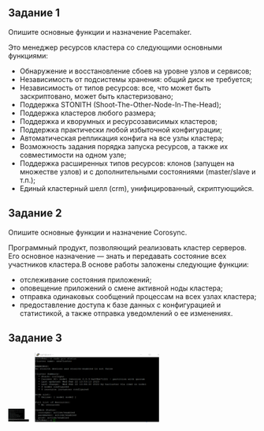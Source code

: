 ## Задание 1
Опишите основные функции и назначение Pacemaker.

Это менеджер ресурсов кластера со следующими основными функциями:
* Обнаружение и восстановление сбоев на уровне узлов и сервисов;
* Независимость от подсистемы хранения: общий диск не требуется;
* Независимость от типов ресурсов: все, что может быть заскриптовано, может быть кластеризовано;
* Поддержка STONITH (Shoot-The-Other-Node-In-The-Head);
* Поддержка кластеров любого размера;
* Поддержка и кворумных и ресурсозависимых кластеров;
* Поддержка практически любой избыточной конфигурации;
* Автоматическая репликация конфига на все узлы кластера;
* Возможность задания порядка запуска ресурсов, а также их совместимости на одном узле;
* Поддержка расширенных типов ресурсов: клонов (запущен на множестве узлов) и с дополнительными состояниями (master/slave и т.п.);
* Единый кластерный шелл (crm), унифицированный, скриптующийся.

## Задание 2
Опишите основные функции и назначение Corosync.

Программный продукт, позволяющий реализовать кластер серверов. Его основное назначение — знать и передавать состояние всех участников кластера.В основе работы заложены следующие функции:
* отслеживание состояния приложений;
* оповещение приложений о смене активной ноды кластера;
* отправка одинаковых сообщений процессам на всех узлах кластера;
* предоставление доступа к базе данных с конфигурацией и статистикой, а также отправка уведомлений о ее изменениях.

## Задание 3

<img src="https://github.com/ya-haf/10.3-Pacemaker-/blob/main/img/Pacemaker,%20Corosync,%20Pcs.png?raw=true" width=10% height=10%>
<img src="https://github.com/ya-haf/10.3-Pacemaker-/blob/main/img/Pacemaker,%20Corosync,%20Pcs2.png?raw=true" width=50% height=50%>
